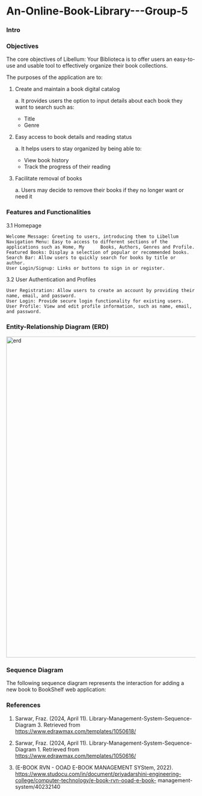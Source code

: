 # An-Online-Book-Library---Group-5


### Intro

### Objectives
The core objectives of Libellum: Your Biblioteca  is to offer users an easy-to-use and usable tool to effectively organize their book collections.

The purposes of the application are to:

  1. Create and maintain a book digital catalog
     
     a. It provides users the option to input details about each book they want to search such as: 
     - Title
     - Genre
   
 2. Easy access to book details and reading status 

    a. It helps users to stay organized by being able to:
    - View book history
    - Track the progress of their reading 
 
 3. Facilitate removal of books

    a. Users may decide to remove their books if they no longer want or need it

### Features and Functionalities
3.1 Homepage

    Welcome Message: Greeting to users, introducing them to Libellum
    Navigation Menu: Easy to access to different sections of the applications such as Home, My      Books, Authors, Genres and Profile.
    Featured Books: Display a selection of popular or recommended books.
    Search Bar: Allow users to quickly search for books by title or author.
    User Login/Signup: Links or buttons to sign in or register.
    
  3.2 User Authentication and Profiles
  
    User Registration: Allow users to create an account by providing their name, email, and password.
    User Login: Provide secure login functionality for existing users.
    User Profile: View and edit profile information, such as name, email, and password.

### Entity-Relationship Diagram (ERD)
<img width="851" alt="erd" src="https://github.com/nrathifa/An-Online-Book-Library---Group-5/assets/152828160/f3561680-5920-464a-b16e-b6193916dd4e"> 

### Sequence Diagram
The following sequence diagram represents the interaction for adding a new book to BookShelf web application:


### References
  1. Sarwar, Fraz. (2024, April 11). Library-Management-System-Sequence-Diagram 3. Retrieved from https://www.edrawmax.com/templates/1050618/


  2. Sarwar, Fraz. (2024, April 11). Library-Management-System-Sequence-Diagram 1. Retrieved from https://www.edrawmax.com/templates/1050616/


  3. (E-BOOK RVN - OOAD E-BOOK MANAGEMENT SYStem, 2022). https://www.studocu.com/in/document/priyadarshini-engineering-college/computer-technology/e-book-rvn-ooad-e-book-         management-system/40232140 

  
